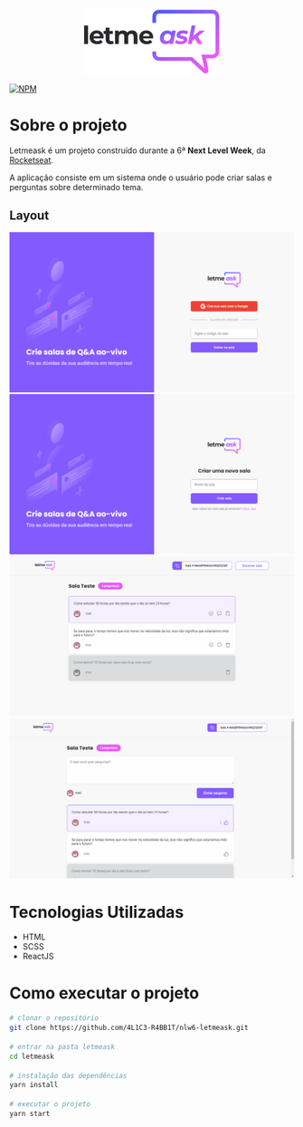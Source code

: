<p align="center">
  <img src="https://github.com/4L1C3-R4BB1T/nlw6-letmeask/blob/main/_assets/logo.svg" width="240px" />
</p>

[![NPM](https://img.shields.io/npm/l/react)](https://github.com/4L1C3-R4BB1T/nlw6-letmeask/blob/main/LICENSE) 

# Sobre o projeto
Letmeask é um projeto construído durante a 6ª **Next Level Week**, da [Rocketseat](https://rocketseat.com.br "Site da Rocketseat").

A aplicação consiste em um sistema onde o usuário pode criar salas e perguntas sobre determinado tema.

## Layout
<img src="https://github.com/4L1C3-R4BB1T/nlw6-letmeask/raw/main/_assets/web1.png" alt="Web 1">
<img src="https://github.com/4L1C3-R4BB1T/nlw6-letmeask/raw/main/_assets/web2.png" alt="Web 2">
<img src="https://github.com/4L1C3-R4BB1T/nlw6-letmeask/raw/main/_assets/web3.png" alt="Web 3">
<img src="https://github.com/4L1C3-R4BB1T/nlw6-letmeask/raw/main/_assets/web4.png" alt="Web 4">

# Tecnologias Utilizadas
- HTML
- SCSS
- ReactJS 

# Como executar o projeto
```bash
# clonar o repositório
git clone https://github.com/4L1C3-R4BB1T/nlw6-letmeask.git

# entrar na pasta letmeask
cd letmeask

# instalação das dependências
yarn install

# executar o projeto
yarn start
```
